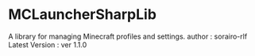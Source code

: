 # MCLauncherSharpLib
A library for managing Minecraft profiles and settings.
author : sorairo-rlf
Latest Version : ver 1.1.0

